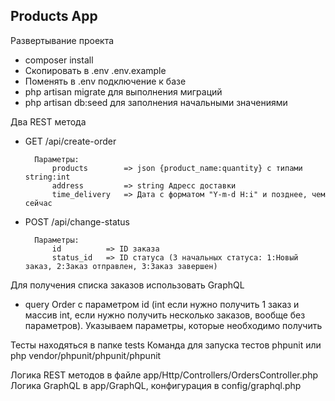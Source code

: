 
## Products App

Развертывание проекта 

- composer install
- Скопировать в .env .env.example 
- Поменять в .env подключение к базе
- php artisan migrate для выполнения миграций
- php artisan db:seed для заполнения начальными значениями

Два REST метода 

- GET /api/create-order 
       
        Параметры:
            products        => json {product_name:quantity} с типами string:int
            address         => string Адресс доставки
            time_delivery   => Дата с форматом "Y-m-d H:i" и позднее, чем сейчас
            
- POST /api/change-status

        Параметры:
            id          => ID заказа
            status_id   => ID статуса (3 начальных статуса: 1:Новый заказ, 2:Заказ отправлен, 3:Заказ завершен)      
                 
Для получения списка заказов использовать GraphQL

- query Order с параметром id (int если нужно получить 1 заказ и массив int, если нужно получить несколько заказов, вообще без параметров). Указываем параметры, которые необходимо получить


Тесты находяться в папке tests
Команда для запуска тестов phpunit или php vendor/phpunit/phpunit/phpunit

Логика REST методов в файле app/Http/Controllers/OrdersController.php
Логика GraphQL в app/GraphQL, конфигурация в config/graphql.php